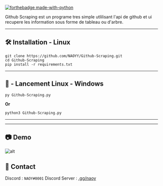[![forthebadge made-with-python](http://ForTheBadge.com/images/badges/made-with-python.svg)](https://www.python.org/)

Github Scraping est un programe tres simple utlilisant l'api de github et ui recupere les information sous forme de tableau ou d'arbre.

----

## **🛠️ Installation - Linux**
```
git clone https://github.com/NAOYY/Github-Scraping.git
cd Github-Scraping
pip install -r requirements.txt
```
----

## **🐧 - Lancement Linux - Windows**
```
py Github-Scraping.py
```
**Or**
```
python3 Github-Scraping.py
```

----


----

## 📷 Demo
![alt](https://cdn.discordapp.com/attachments/798276664622317629/798488508233940992/unknown.png)

## 📝 Contact

Discord : `NAOY#0001`
Discord Server : [.gg/naoy](https://discord.gg/naoy)
